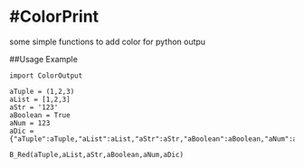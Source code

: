 #ColorPrint
==========================
some simple functions to add color for python outpu

##Usage Example

    import ColorOutput
    
    aTuple = (1,2,3)
    aList = [1,2,3]
    aStr = '123'
    aBoolean = True
    aNum = 123
    aDic = {"aTuple":aTuple,"aList":aList,"aStr":aStr,"aBoolean":aBoolean,"aNum":aNum}
    
    B_Red(aTuple,aList,aStr,aBoolean,aNum,aDic)
